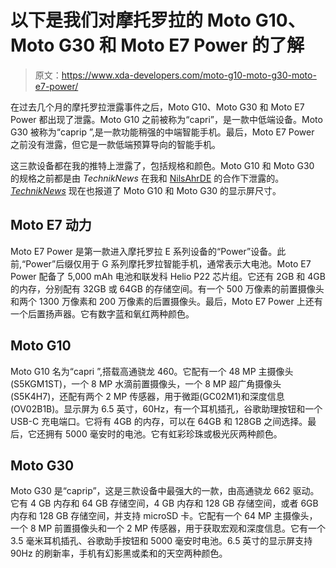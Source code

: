 # 以下是我们对摩托罗拉的 Moto G10、Moto G30 和 Moto E7 Power 的了解

> 原文：<https://www.xda-developers.com/moto-g10-moto-g30-moto-e7-power/>

在过去几个月的摩托罗拉泄露事件之后，Moto G10、Moto G30 和 Moto E7 Power 都出现了泄露。Moto G10 之前被称为“capri”，是一款中低端设备。Moto G30 被称为“caprip ”,是一款功能稍强的中端智能手机。最后，Moto E7 Power 之前没有泄露，但它是一款低端预算导向的智能手机。

这三款设备都在我的推特上泄露了，包括规格和颜色。Moto G10 和 Moto G30 的规格之前都是由 *TechnikNews* 在我和 [NilsAhrDE](https://twitter.com/NilsAhrDE) 的合作下泄露的。 [*TechnikNews*](https://www.techniknews.net/news/motorola-g10-g30-und-e7-power-alle-informationen-vorab-exklusiv/) 现在也报道了 Moto G10 和 Moto G30 的显示屏尺寸。

## Moto E7 动力

Moto E7 Power 是第一款进入摩托罗拉 E 系列设备的“Power”设备。此前,“Power”后缀仅用于 G 系列摩托罗拉智能手机，通常表示大电池。Moto E7 Power 配备了 5,000 mAh 电池和联发科 Helio P22 芯片组。它还有 2GB 和 4GB 的内存，分别配有 32GB 或 64GB 的存储空间。有一个 500 万像素的前置摄像头和两个 1300 万像素和 200 万像素的后置摄像头。最后，Moto E7 Power 上还有一个后置扬声器。它有数字蓝和氧红两种颜色。

## Moto G10

Moto G10 名为“capri ”,搭载高通骁龙 460。它配有一个 48 MP 主摄像头(S5KGM1ST)，一个 8 MP 水滴前置摄像头，一个 8 MP 超广角摄像头(S5K4H7)，还配有两个 2 MP 传感器，用于微距(GC02M1)和深度信息(OV02B1B)。显示屏为 6.5 英寸，60Hz，有一个耳机插孔，谷歌助理按钮和一个 USB-C 充电端口。它将有 4GB 的内存，可以在 64GB 和 128GB 之间选择。最后，它还拥有 5000 毫安时的电池。它有虹彩珍珠或极光灰两种颜色。

## Moto G30

Moto G30 是“caprip”，这是三款设备中最强大的一款，由高通骁龙 662 驱动。它有 4 GB 内存和 64 GB 存储空间，4 GB 内存和 128 GB 存储空间，或者 6GB 内存和 128 GB 存储空间，并支持 microSD 卡。它配有一个 64 MP 主摄像头，一个 8 MP 前置摄像头和一个 2 MP 传感器，用于获取宏观和深度信息。它有一个 3.5 毫米耳机插孔、谷歌助手按钮和 5000 毫安时电池。6.5 英寸的显示屏支持 90Hz 的刷新率，手机有幻影黑或柔和的天空两种颜色。